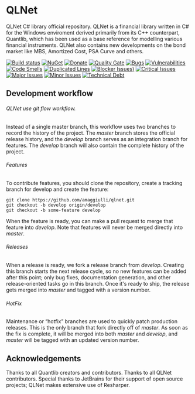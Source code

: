 QLNet
=====

QLNet C# library official repository.
QLNet is a financial library written in C# for the Windows enviroment derived primarily from its C++ counterpart, Quantlib, 
which has been used as a base reference for modelling various financial instruments.
QLNet also contains new developments on the bond market like MBS, Amortized Cost, PSA Curve and others.

[![Build status](https://ci.appveyor.com/api/projects/status/iii1m7n3cdq3v5xm?svg=true)](https://ci.appveyor.com/project/amaggiulli/qlnet)
[![NuGet](https://buildstats.info/nuget/qlnet)](https://www.nuget.org/packages/qlnet/)
[![Donate](https://img.shields.io/badge/Donate-PayPal-green.svg)](https://www.paypal.com/cgi-bin/webscr?item_name=Donation+to+QLNet&cmd=_donations&business=a.maggiulli%40gmail.com)
[![Quality Gate](https://sonarqube.com/api/badges/gate?key=QLNet-develop)](https://sonarqube.com/dashboard/index?id=QLNet-develop)
[![Bugs](https://sonarqube.com/api/badges/measure?key=QLNet-develop&metric=bugs)](https://sonarqube.com/component_issues?id=QLNet-develop#types=BUG|resolved=false)
[![Vulnerabilities](https://sonarqube.com/api/badges/measure?key=QLNet-develop&metric=vulnerabilities)](https://sonarqube.com/component_issues?id=QLNet-develop#resolved=false|types=VULNERABILITY)
[![Code Smells](https://sonarqube.com/api/badges/measure?key=QLNet-develop&metric=code_smells)](https://sonarqube.com/component_issues?id=QLNet-develop#resolved=false|types=CODE_SMELL)
[![Duplicated Lines](https://sonarqube.com/api/badges/measure?key=QLNet-develop&metric=duplicated_lines_density)](https://sonarqube.com/component_measures/metric/duplicated_lines_density/treemap?id=QLNet-develop)
[![Blocker Issues](https://sonarqube.com/api/badges/measure?key=QLNet-develop&metric=blocker_violations))](https://sonarqube.com/component_issues/index?id=QLNet-develop#resolved=false|severities=BLOCKER)
[![Critical Issues](https://sonarqube.com/api/badges/measure?key=QLNet-develop&metric=critical_violations)](https://sonarqube.com/component_issues/index?id=QLNet-develop#resolved=false|severities=CRITICAL)
[![Major Issues](https://sonarqube.com/api/badges/measure?key=QLNet-develop&metric=major_violations)](https://sonarqube.com/component_issues/index?id=QLNet-develop#resolved=false|severities=MAJOR)
[![Minor Issues](https://sonarqube.com/api/badges/measure?key=QLNet-develop&metric=minor_violations)](https://sonarqube.com/component_issues/index?id=QLNet-develop#resolved=false|severities=MINOR)
[![Technical Debt](https://sonarqube.com/api/badges/measure?key=QLNet-develop&metric=sqale_debt_ratio)](https://sonarqube.com/dashboard/index?id=QLNet-develop)

## Development workflow 

###### QLNet use git flow workflow.

Instead of a single master branch, this workflow uses two branches to record the history of the project. 
The *master* branch stores the official release history, and the *develop* branch serves as an integration branch for features.
The *develop* branch will also contain the complete history of the project.

###### Features 

To contribute features, you should clone the repository, create a tracking branch for develop and create the feature:

```
git clone https://github.com/amaggiulli/qlnet.git
git checkout -b develop origin/develop
git checkout -b some-feature develop
```

When the feature is ready, you can make a pull request to merge that feature into *develop*. 
Note that features will never be merged directly into *master*.

###### Releases

When a release is ready, we fork a release branch from *develop*. Creating this branch starts the next release cycle, 
so no new features can be added after this point; only bug fixes, documentation generation, and other release-oriented tasks go in this branch. 
Once it's ready to ship, the release gets merged into *master* and tagged with a version number. 

###### HotFix

Maintenance or “hotfix” branches are used to quickly patch production releases. This is the only branch that fork directly off of *master*. 
As soon as the fix is complete, it will be merged into both *master* and *develop*, and *master* will be tagged with an updated version number.

## Acknowledgements

Thanks to all Quantlib creators and contributors.
Thanks to all QLNet contributors.
Special thanks to JetBrains for their support of open source projects; QLNet makes extensive use of Resharper.   
